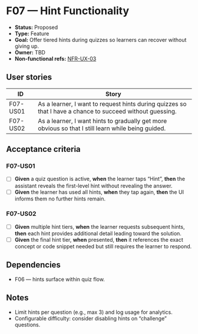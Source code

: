 # F07 — Hint Functionality

- **Status:** Proposed
- **Type:** Feature
- **Goal:** Offer tiered hints during quizzes so learners can recover without giving up.
- **Owner:** TBD
- **Non-functional refs:** [NFR-UX-03](../non-functional.md)

## User stories

| ID | Story |
|----|-------|
| F07-US01 | As a learner, I want to request hints during quizzes so that I have a chance to succeed without guessing. |
| F07-US02 | As a learner, I want hints to gradually get more obvious so that I still learn while being guided. |

## Acceptance criteria

### F07-US01
- [ ] **Given** a quiz question is active, **when** the learner taps “Hint”, **then** the assistant reveals the first-level hint without revealing the answer.
- [ ] **Given** the learner has used all hints, **when** they tap again, **then** the UI informs them no further hints remain.

### F07-US02
- [ ] **Given** multiple hint tiers, **when** the learner requests subsequent hints, **then** each hint provides additional detail leading toward the solution.
- [ ] **Given** the final hint tier, **when** presented, **then** it references the exact concept or code snippet needed but still requires the learner to respond.

## Dependencies

- F06 — hints surface within quiz flow.

## Notes

- Limit hints per question (e.g., max 3) and log usage for analytics.
- Configurable difficulty: consider disabling hints on “challenge” questions.
